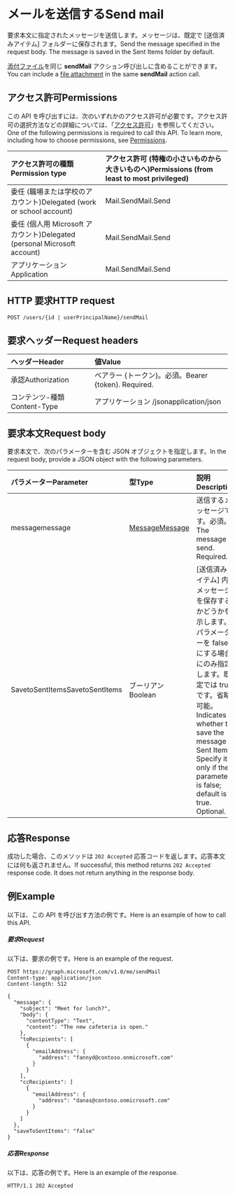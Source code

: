 # <a name="send-mail"></a><span data-ttu-id="59cea-101">メールを送信する</span><span class="sxs-lookup"><span data-stu-id="59cea-101">Send mail</span></span>

<span data-ttu-id="59cea-p101">要求本文に指定されたメッセージを送信します。メッセージは、既定で [送信済みアイテム] フォルダーに保存されます。</span><span class="sxs-lookup"><span data-stu-id="59cea-p101">Send the message specified in the request body. The message is saved in the Sent Items folder by default.</span></span>

<span data-ttu-id="59cea-104">[添付ファイル](../resources/fileattachment.md)を同じ **sendMail** アクション呼び出しに含めることができます。</span><span class="sxs-lookup"><span data-stu-id="59cea-104">You can include a [file attachment](../resources/fileattachment.md) in the same **sendMail** action call.</span></span>

## <a name="permissions"></a><span data-ttu-id="59cea-105">アクセス許可</span><span class="sxs-lookup"><span data-stu-id="59cea-105">Permissions</span></span>
<span data-ttu-id="59cea-p102">この API を呼び出すには、次のいずれかのアクセス許可が必要です。アクセス許可の選択方法などの詳細については、「[アクセス許可](../../../concepts/permissions_reference.md)」を参照してください。</span><span class="sxs-lookup"><span data-stu-id="59cea-p102">One of the following permissions is required to call this API. To learn more, including how to choose permissions, see [Permissions](../../../concepts/permissions_reference.md).</span></span>


|<span data-ttu-id="59cea-108">アクセス許可の種類</span><span class="sxs-lookup"><span data-stu-id="59cea-108">Permission type</span></span>      | <span data-ttu-id="59cea-109">アクセス許可 (特権の小さいものから大きいものへ)</span><span class="sxs-lookup"><span data-stu-id="59cea-109">Permissions (from least to most privileged)</span></span>              |
|:--------------------|:---------------------------------------------------------|
|<span data-ttu-id="59cea-110">委任 (職場または学校のアカウント)</span><span class="sxs-lookup"><span data-stu-id="59cea-110">Delegated (work or school account)</span></span> | <span data-ttu-id="59cea-111">Mail.Send</span><span class="sxs-lookup"><span data-stu-id="59cea-111">Mail.Send</span></span>    |
|<span data-ttu-id="59cea-112">委任 (個人用 Microsoft アカウント)</span><span class="sxs-lookup"><span data-stu-id="59cea-112">Delegated (personal Microsoft account)</span></span> | <span data-ttu-id="59cea-113">Mail.Send</span><span class="sxs-lookup"><span data-stu-id="59cea-113">Mail.Send</span></span>    |
|<span data-ttu-id="59cea-114">アプリケーション</span><span class="sxs-lookup"><span data-stu-id="59cea-114">Application</span></span> | <span data-ttu-id="59cea-115">Mail.Send</span><span class="sxs-lookup"><span data-stu-id="59cea-115">Mail.Send</span></span> |

## <a name="http-request"></a><span data-ttu-id="59cea-116">HTTP 要求</span><span class="sxs-lookup"><span data-stu-id="59cea-116">HTTP request</span></span>
<!-- { "blockType": "ignored" } -->
```http
POST /users/{id | userPrincipalName}/sendMail
```
## <a name="request-headers"></a><span data-ttu-id="59cea-117">要求ヘッダー</span><span class="sxs-lookup"><span data-stu-id="59cea-117">Request headers</span></span>
| <span data-ttu-id="59cea-118">ヘッダー</span><span class="sxs-lookup"><span data-stu-id="59cea-118">Header</span></span>       | <span data-ttu-id="59cea-119">値</span><span class="sxs-lookup"><span data-stu-id="59cea-119">Value</span></span> |
|:---------------|:--------|
| <span data-ttu-id="59cea-120">承認</span><span class="sxs-lookup"><span data-stu-id="59cea-120">Authorization</span></span>  | <span data-ttu-id="59cea-p103">ベアラー {トークン}。必須。</span><span class="sxs-lookup"><span data-stu-id="59cea-p103">Bearer {token}. Required.</span></span>  |
| <span data-ttu-id="59cea-123">コンテンツ-種類</span><span class="sxs-lookup"><span data-stu-id="59cea-123">Content-Type</span></span>  | <span data-ttu-id="59cea-124">アプリケーション /json</span><span class="sxs-lookup"><span data-stu-id="59cea-124">application/json</span></span>  |

## <a name="request-body"></a><span data-ttu-id="59cea-125">要求本文</span><span class="sxs-lookup"><span data-stu-id="59cea-125">Request body</span></span>
<span data-ttu-id="59cea-126">要求本文で、次のパラメーターを含む JSON オブジェクトを指定します。</span><span class="sxs-lookup"><span data-stu-id="59cea-126">In the request body, provide a JSON object with the following parameters.</span></span>

| <span data-ttu-id="59cea-127">パラメーター</span><span class="sxs-lookup"><span data-stu-id="59cea-127">Parameter</span></span>    | <span data-ttu-id="59cea-128">型</span><span class="sxs-lookup"><span data-stu-id="59cea-128">Type</span></span>   |<span data-ttu-id="59cea-129">説明</span><span class="sxs-lookup"><span data-stu-id="59cea-129">Description</span></span>|
|:---------------|:--------|:----------|
|<span data-ttu-id="59cea-130">message</span><span class="sxs-lookup"><span data-stu-id="59cea-130">message</span></span>|[<span data-ttu-id="59cea-131">Message</span><span class="sxs-lookup"><span data-stu-id="59cea-131">Message</span></span>](../resources/message.md)|<span data-ttu-id="59cea-p104">送信するメッセージです。必須。</span><span class="sxs-lookup"><span data-stu-id="59cea-p104">The message to send. Required.</span></span>|
|<span data-ttu-id="59cea-134">SavetoSentItems</span><span class="sxs-lookup"><span data-stu-id="59cea-134">SavetoSentItems</span></span>|<span data-ttu-id="59cea-135">ブーリアン</span><span class="sxs-lookup"><span data-stu-id="59cea-135">Boolean</span></span>|<span data-ttu-id="59cea-p105">[送信済みアイテム] 内のメッセージを保存するかどうかを示します。パラメーターを false にする場合にのみ指定します。既定では true です。省略可能。</span><span class="sxs-lookup"><span data-stu-id="59cea-p105">Indicates whether to save the message in Sent Items. Specify it only if the parameter is false; default is true.  Optional.</span></span> |

## <a name="response"></a><span data-ttu-id="59cea-139">応答</span><span class="sxs-lookup"><span data-stu-id="59cea-139">Response</span></span>

<span data-ttu-id="59cea-p106">成功した場合、このメソッドは `202 Accepted` 応答コードを返します。応答本文には何も返されません。</span><span class="sxs-lookup"><span data-stu-id="59cea-p106">If successful, this method returns `202 Accepted` response code. It does not return anything in the response body.</span></span>

## <a name="example"></a><span data-ttu-id="59cea-142">例</span><span class="sxs-lookup"><span data-stu-id="59cea-142">Example</span></span>
<span data-ttu-id="59cea-143">以下は、この API を呼び出す方法の例です。</span><span class="sxs-lookup"><span data-stu-id="59cea-143">Here is an example of how to call this API.</span></span>
##### <a name="request"></a><span data-ttu-id="59cea-144">要求</span><span class="sxs-lookup"><span data-stu-id="59cea-144">Request</span></span>
<span data-ttu-id="59cea-145">以下は、要求の例です。</span><span class="sxs-lookup"><span data-stu-id="59cea-145">Here is an example of the request.</span></span>
<!-- {
  "blockType": "request",
  "name": "user_sendmail"
}-->
```http
POST https://graph.microsoft.com/v1.0/me/sendMail
Content-type: application/json
Content-length: 512

{
  "message": {
    "subject": "Meet for lunch?",
    "body": {
      "contentType": "Text",
      "content": "The new cafeteria is open."
    },
    "toRecipients": [
      {
        "emailAddress": {
          "address": "fannyd@contoso.onmicrosoft.com"
        }
      }
    ],
    "ccRecipients": [
      {
        "emailAddress": {
          "address": "danas@contoso.onmicrosoft.com"
        }
      }
    ]
  },
  "saveToSentItems": "false"
}
```

##### <a name="response"></a><span data-ttu-id="59cea-146">応答</span><span class="sxs-lookup"><span data-stu-id="59cea-146">Response</span></span>
<span data-ttu-id="59cea-147">以下は、応答の例です。</span><span class="sxs-lookup"><span data-stu-id="59cea-147">Here is an example of the response.</span></span>
<!-- {
  "blockType": "response",
  "truncated": true
} -->
```http
HTTP/1.1 202 Accepted
```

<!-- uuid: 8fcb5dbc-d5aa-4681-8e31-b001d5168d79
2015-10-25 14:57:30 UTC -->
<!-- {
  "type": "#page.annotation",
  "description": "user: sendMail",
  "keywords": "",
  "section": "documentation",
  "tocPath": ""
}-->
